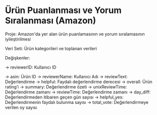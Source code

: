 # Ürün Puanlanması ve Yorum Sıralanması (Amazon)

Proje: Amazon'da yer alan ürün puanlamasının ve yorum sıralamasının iyileştirilmesi

Veri Seti: Ürün kategorileri ve toplanan verileri

Değişkenler: 

→ reviewerID: Kullanıcı ID

→ asin: Ürün ID
→ reviewerName: Kullanıcı Adı
→ reviewText: Değerlendirme
→ helpful: Faydalı değerlendirme derecesi
→ overall: Ürün rating’i
→ summary: Değerlendirme özeti
→ unixReviewTime: Değerlendirme zamanı
→ reviewTime: Değerlendirme zamanı
→ day_diff: Değerlendirmeden itibaren geçen gün sayısı
→ helpful_yes: Değerlendirmenin faydalı bulunma sayısı
→ total_vote: Değerlendirmeye verilen oy sayısı
